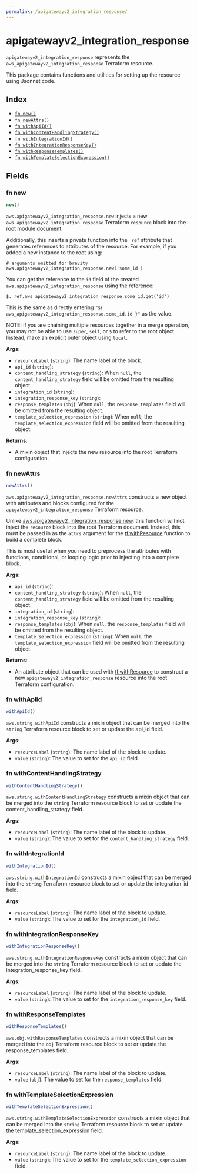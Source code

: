 ```yaml
---
permalink: /apigatewayv2_integration_response/
---
```


# apigatewayv2_integration_response

`apigatewayv2_integration_response` represents the `aws_apigatewayv2_integration_response` Terraform resource.



This package contains functions and utilities for setting up the resource using Jsonnet code.


## Index

* [`fn new()`](#fn-new)
* [`fn newAttrs()`](#fn-newattrs)
* [`fn withApiId()`](#fn-withapiid)
* [`fn withContentHandlingStrategy()`](#fn-withcontenthandlingstrategy)
* [`fn withIntegrationId()`](#fn-withintegrationid)
* [`fn withIntegrationResponseKey()`](#fn-withintegrationresponsekey)
* [`fn withResponseTemplates()`](#fn-withresponsetemplates)
* [`fn withTemplateSelectionExpression()`](#fn-withtemplateselectionexpression)

## Fields

### fn new

```ts
new()
```


`aws.apigatewayv2_integration_response.new` injects a new `aws_apigatewayv2_integration_response` Terraform `resource`
block into the root module document.

Additionally, this inserts a private function into the `_ref` attribute that generates references to attributes of the
resource. For example, if you added a new instance to the root using:

    # arguments omitted for brevity
    aws.apigatewayv2_integration_response.new('some_id')

You can get the reference to the `id` field of the created `aws.apigatewayv2_integration_response` using the reference:

    $._ref.aws_apigatewayv2_integration_response.some_id.get('id')

This is the same as directly entering `"${ aws_apigatewayv2_integration_response.some_id.id }"` as the value.

NOTE: if you are chaining multiple resources together in a merge operation, you may not be able to use `super`, `self`,
or `$` to refer to the root object. Instead, make an explicit outer object using `local`.

**Args**:
  - `resourceLabel` (`string`): The name label of the block.
  - `api_id` (`string`): 
  - `content_handling_strategy` (`string`):  When `null`, the `content_handling_strategy` field will be omitted from the resulting object.
  - `integration_id` (`string`): 
  - `integration_response_key` (`string`): 
  - `response_templates` (`obj`):  When `null`, the `response_templates` field will be omitted from the resulting object.
  - `template_selection_expression` (`string`):  When `null`, the `template_selection_expression` field will be omitted from the resulting object.

**Returns**:
- A mixin object that injects the new resource into the root Terraform configuration.


### fn newAttrs

```ts
newAttrs()
```


`aws.apigatewayv2_integration_response.newAttrs` constructs a new object with attributes and blocks configured for the `apigatewayv2_integration_response`
Terraform resource.

Unlike [aws.apigatewayv2_integration_response.new](#fn-apigatewayv2_integration_responsenew), this function will not inject the `resource`
block into the root Terraform document. Instead, this must be passed in as the `attrs` argument for the
[tf.withResource](https://github.com/tf-libsonnet/core/tree/main/docs#fn-withresource) function to build a complete block.

This is most useful when you need to preprocess the attributes with functions, conditional, or looping logic prior to
injecting into a complete block.

**Args**:
  - `api_id` (`string`): 
  - `content_handling_strategy` (`string`):  When `null`, the `content_handling_strategy` field will be omitted from the resulting object.
  - `integration_id` (`string`): 
  - `integration_response_key` (`string`): 
  - `response_templates` (`obj`):  When `null`, the `response_templates` field will be omitted from the resulting object.
  - `template_selection_expression` (`string`):  When `null`, the `template_selection_expression` field will be omitted from the resulting object.

**Returns**:
  - An attribute object that can be used with [tf.withResource](https://github.com/tf-libsonnet/core/tree/main/docs#fn-withresource) to construct a new `apigatewayv2_integration_response` resource into the root Terraform configuration.


### fn withApiId

```ts
withApiId()
```

`aws.string.withApiId` constructs a mixin object that can be merged into the `string`
Terraform resource block to set or update the api_id field.



**Args**:
  - `resourceLabel` (`string`): The name label of the block to update.
  - `value` (`string`): The value to set for the `api_id` field.


### fn withContentHandlingStrategy

```ts
withContentHandlingStrategy()
```

`aws.string.withContentHandlingStrategy` constructs a mixin object that can be merged into the `string`
Terraform resource block to set or update the content_handling_strategy field.



**Args**:
  - `resourceLabel` (`string`): The name label of the block to update.
  - `value` (`string`): The value to set for the `content_handling_strategy` field.


### fn withIntegrationId

```ts
withIntegrationId()
```

`aws.string.withIntegrationId` constructs a mixin object that can be merged into the `string`
Terraform resource block to set or update the integration_id field.



**Args**:
  - `resourceLabel` (`string`): The name label of the block to update.
  - `value` (`string`): The value to set for the `integration_id` field.


### fn withIntegrationResponseKey

```ts
withIntegrationResponseKey()
```

`aws.string.withIntegrationResponseKey` constructs a mixin object that can be merged into the `string`
Terraform resource block to set or update the integration_response_key field.



**Args**:
  - `resourceLabel` (`string`): The name label of the block to update.
  - `value` (`string`): The value to set for the `integration_response_key` field.


### fn withResponseTemplates

```ts
withResponseTemplates()
```

`aws.obj.withResponseTemplates` constructs a mixin object that can be merged into the `obj`
Terraform resource block to set or update the response_templates field.



**Args**:
  - `resourceLabel` (`string`): The name label of the block to update.
  - `value` (`obj`): The value to set for the `response_templates` field.


### fn withTemplateSelectionExpression

```ts
withTemplateSelectionExpression()
```

`aws.string.withTemplateSelectionExpression` constructs a mixin object that can be merged into the `string`
Terraform resource block to set or update the template_selection_expression field.



**Args**:
  - `resourceLabel` (`string`): The name label of the block to update.
  - `value` (`string`): The value to set for the `template_selection_expression` field.
